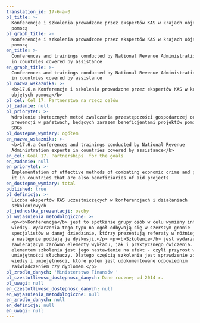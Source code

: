 ```yaml
---
translation_id: 17-6-a-0
pl_title: >-
  Konferencje i szkolenia prowadzone przez ekspertów KAS w krajach objętych
  pomocą
pl_graph_title: >-
  Konferencje i szkolenia prowadzone przez ekspertów KAS w krajach objętych
  pomocą
en_title: >-
  Conferences and trainings conducted by National Revenue Administration experts
  in countries covered by assistance
en_graph_title: >-
  Conferences and trainings conducted by National Revenue Administration experts
  in countries covered by assistance
pl_nazwa_wskaznika: >-
  <b>17.6.a Konferencje i szkolenia prowadzone przez ekspertów KAS w krajach
  objętych pomocą</b>
pl_cel: Cel 17. Partnerstwa na rzecz celów
pl_zadanie: null
pl_priorytet: >-
  Wdrożenie skutecznych metod zwalczania przestępczości gospodarczej oraz jej
  prewencji w państwach, będących zarazem beneficjentami projektów pomocowych
  SDGs
pl_dostepne_wymiary: ogółem
en_nazwa_wskaznika: >-
  <b>17.6.a Conferences and trainings conducted by National Revenue
  Administration experts in countries covered by assistance</b>
en_cel: Goal 17. Partnerships  for the goals
en_zadanie: null
en_priorytet: >-
  Implementation of effective methods of combating economic crime and preventing
  it in countries that are also beneficiaries of aid projects
en_dostepne_wymiary: total
published: true
pl_definicja: >-
  Liczba ekspertów KAS uczestniczących w konferencjach i działaniach
  szkoleniowych
pl_jednostka_prezentacji: osoby
pl_wyjasnienia_metodologiczne: >-
  <p><b>Konferencja</b> jest to spotkanie grupy osób w celu wymiany informacji i
  wiedzy. Wydarzenia tego typu na ogół odbywają się w szerszym gronie
  specjalistów w danej dziedzinie, którzy prezentują referaty w różniej formie,
  a następnie poddają je dyskusji.</p> <p><b>Szkolenie</b> jest wydarzeniem
  zawierającym zarówno elementy wykładu, jak i praktycznego ćwiczenia. Ważnym
  elementem szkolenia jest jego nastawienie na efekt - czyli przyrost wiedzy i
  umiejętności słuchaczy. Dlatego częścią szkolenia jest sprawdzenie zdobytej
  wiedzy i umiejętności, które potem jest udokumentowane odpowiednim
  zaświadczeniem czy dyplomem.</p>
pl_zrodlo_danych: 'Ministerstwo Finansów '
pl_czestotliwosc_dostępnosc_danych: Dane roczne; od 2014 r.
pl_uwagi: null
en_czestotliwosc_dostępnosc_danych: null
en_wyjasnienia_metodologiczne: null
en_zrodlo_danych: null
en_definicja: null
en_uwagi: null
---
```

